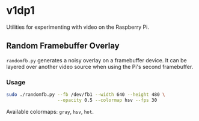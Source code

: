 # v1dp1

Utilities for experimenting with video on the Raspberry Pi.

## Random Framebuffer Overlay

`randomfb.py` generates a noisy overlay on a framebuffer device.  It can be
layered over another video source when using the Pi's second framebuffer.

### Usage

```bash
sudo ./randomfb.py --fb /dev/fb1 --width 640 --height 480 \
                   --opacity 0.5 --colormap hsv --fps 30
```

Available colormaps: `gray`, `hsv`, `hot`.
